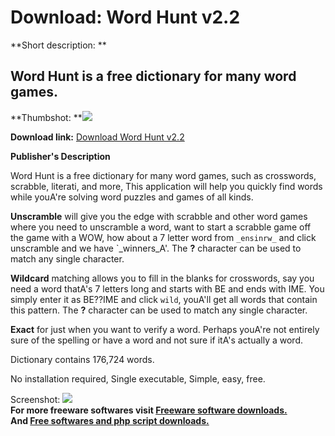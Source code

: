 # Download: Word Hunt v2.2

**Short description: **

## Word Hunt is a free dictionary for many word games.

  
**Thumbshot: **![](http://www.freewarefiles.com/screenshot/wordhunt21_md.gif)   
  
**Download link:** [Download Word Hunt v2.2](http://freesoftwares.boysofts.com/Word-Hunt-V_program_34831.html)  
  

**Publisher's Description**  
  

Word Hunt is a free dictionary for many word games, such as crosswords,
scrabble, literati, and more, This application will help you quickly find
words while youA're solving word puzzles and games of all kinds.

**Unscramble** will give you the edge with scrabble and other word games where you need to unscramble a word, want to start a scrabble game off the game with a WOW, how about a 7 letter word from `_ensinrw_` and click unscramble and we have `_winners_A'. The **?** character can be used to match any single character.

**Wildcard** matching allows you to fill in the blanks for crosswords, say you need a word thatA's 7 letters long and starts with BE and ends with IME. You simply enter it as BE??IME and click `wild`, youA'll get all words that contain this pattern. The **?** character can be used to match any single character.

**Exact** for just when you want to verify a word. Perhaps youA're not entirely sure of the spelling or have a word and not sure if itA's actually a word.

Dictionary contains 176,724 words.

No installation required, Single executable, Simple, easy, free.

  
  
Screenshot: ![](http://www.freewarefiles.com/screenshot/wordhunt21.gif)  
**For more freeware softwares visit [Freeware software downloads.](http://freesoftwares.boysofts.com/)**   
**And [Free softwares and php script downloads.](http://www.boysofts.com/)**

